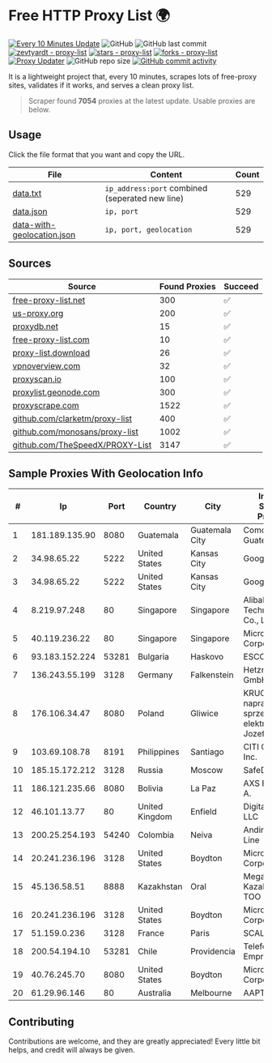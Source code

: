 
# Free HTTP Proxy List 🌍

[![Every 10 Minutes Update](https://github.com/mertguvencli/http-proxy-list/actions/workflows/main.yml/badge.svg?branch=main)](https://github.com/mertguvencli/http-proxy-list/actions/workflows/main.yml)
![GitHub](https://img.shields.io/github/license/mertguvencli/http-proxy-list)
![GitHub last commit](https://img.shields.io/github/last-commit/mertguvencli/http-proxy-list)
[![zevtyardt - proxy-list](https://img.shields.io/static/v1?label=zevtyardt&message=proxy-list&color=blue&logo=github)](https://github.com/zevtyardt/proxy-list "Go to GitHub repo")
[![stars - proxy-list](https://img.shields.io/github/stars/zevtyardt/proxy-list?style=social)](https://github.com/zevtyardt/proxy-list)
[![forks - proxy-list](https://img.shields.io/github/forks/zevtyardt/proxy-list?style=social)](https://github.com/zevtyardt/proxy-list)
[![Proxy Updater](https://github.com/zevtyardt/proxy-list/workflows/Proxy%20Updater/badge.svg)](https://github.com/zevtyardt/proxy-list/actions?query=workflow:"Proxy+Updater")
![GitHub repo size](https://img.shields.io/github/repo-size/zevtyardt/proxy-list)
[![GitHub commit activity](https://img.shields.io/github/commit-activity/m/zevtyardt/proxy-list?logo=commits)](https://github.com/zevtyardt/proxy-list/commits/main)

It is a lightweight project that, every 10 minutes, scrapes lots of free-proxy sites, validates if it works, and serves a clean proxy list.

> Scraper found **7054** proxies at the latest update. Usable proxies are below.

## Usage

Click the file format that you want and copy the URL.

|File|Content|Count|
|----|-------|-----|
|[data.txt](https://raw.githubusercontent.com/mertguvencli/http-proxy-list/main/proxy-list/data.txt)|`ip_address:port` combined (seperated new line)|529|
|[data.json](https://raw.githubusercontent.com/mertguvencli/http-proxy-list/main/proxy-list/data.json)|`ip, port`|529|
|[data-with-geolocation.json](https://raw.githubusercontent.com/mertguvencli/http-proxy-list/main/proxy-list/data-with-geolocation.json)|`ip, port, geolocation`|529|

## Sources

|Source|Found Proxies|Succeed|
|------|-------------|-------|
|[free-proxy-list.net](https://free-proxy-list.net)|300|✅|
|[us-proxy.org](https://www.us-proxy.org)|200|✅|
|[proxydb.net](http://proxydb.net)|15|✅|
|[free-proxy-list.com](https://free-proxy-list.com/?page=&port=&type%5B%5D=http&type%5B%5D=https&up_time=0&search=Search)|10|✅|
|[proxy-list.download](https://www.proxy-list.download/HTTP)|26|✅|
|[vpnoverview.com](https://vpnoverview.com/privacy/anonymous-browsing/free-proxy-servers)|32|✅|
|[proxyscan.io](https://www.proxyscan.io)|100|✅|
|[proxylist.geonode.com](https://proxylist.geonode.com/api/proxy-list?limit=300&page=1&sort_by=lastChecked&sort_type=desc&protocols=http,https)|300|✅|
|[proxyscrape.com](https://api.proxyscrape.com/v2/?request=displayproxies&protocol=http&timeout=10000&country=all&ssl=all&anonymity=all)|1522|✅|
|[github.com/clarketm/proxy-list](https://raw.githubusercontent.com/clarketm/proxy-list/master/proxy-list-raw.txt)|400|✅|
|[github.com/monosans/proxy-list](https://raw.githubusercontent.com/monosans/proxy-list/main/proxies/http.txt)|1002|✅|
|[github.com/TheSpeedX/PROXY-List](https://raw.githubusercontent.com/TheSpeedX/PROXY-List/master/http.txt)|3147|✅|


## Sample Proxies With Geolocation Info

|#|Ip|Port|Country|City|Internet Service Provider|
|-|--|----|-------|----|-------------------------|
|1|181.189.135.90|8080|Guatemala|Guatemala City|Comcel Guatemala S.A.|
|2|34.98.65.22|5222|United States|Kansas City|Google LLC|
|3|34.98.65.22|5222|United States|Kansas City|Google LLC|
|4|8.219.97.248|80|Singapore|Singapore|Alibaba (US) Technology Co., Ltd.|
|5|40.119.236.22|80|Singapore|Singapore|Microsoft Corporation|
|6|93.183.152.224|53281|Bulgaria|Haskovo|ESCOM Ltd|
|7|136.243.55.199|3128|Germany|Falkenstein|Hetzner Online GmbH|
|8|176.106.34.47|8080|Poland|Gliwice|KRUCZNET - naprawa sprzetu RTV i elektronicznego Jozef Kruczek|
|9|103.69.108.78|8191|Philippines|Santiago|CITI Cableworld Inc.|
|10|185.15.172.212|3128|Russia|Moscow|SafeData LLC|
|11|186.121.235.66|8080|Bolivia|La Paz|AXS Bolivia S. A.|
|12|46.101.13.77|80|United Kingdom|Enfield|DigitalOcean, LLC|
|13|200.25.254.193|54240|Colombia|Neiva|Andinet ON Line|
|14|20.241.236.196|3128|United States|Boydton|Microsoft Corporation|
|15|45.136.58.51|8888|Kazakhstan|Oral|Megahost Kazakhstan TOO|
|16|20.241.236.196|3128|United States|Boydton|Microsoft Corporation|
|17|51.159.0.236|3128|France|Paris|SCALEWAY|
|18|200.54.194.10|53281|Chile|Providencia|Telefonica Empresas|
|19|40.76.245.70|8080|United States|Boydton|Microsoft Corporation|
|20|61.29.96.146|80|Australia|Melbourne|AAPT Limited|



## Contributing

Contributions are welcome, and they are greatly appreciated! Every
little bit helps, and credit will always be given.

